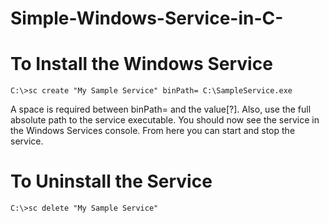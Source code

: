 # Simple-Windows-Service-in-C-

# To Install the Windows Service 
    C:\>sc create "My Sample Service" binPath= C:\SampleService.exe

A space is required between binPath= and the value[?]. Also, use the full absolute path to the service executable.
You should now see the service in the Windows Services console. 
From here you can start and stop the service.

# To Uninstall the Service
    C:\>sc delete "My Sample Service"
